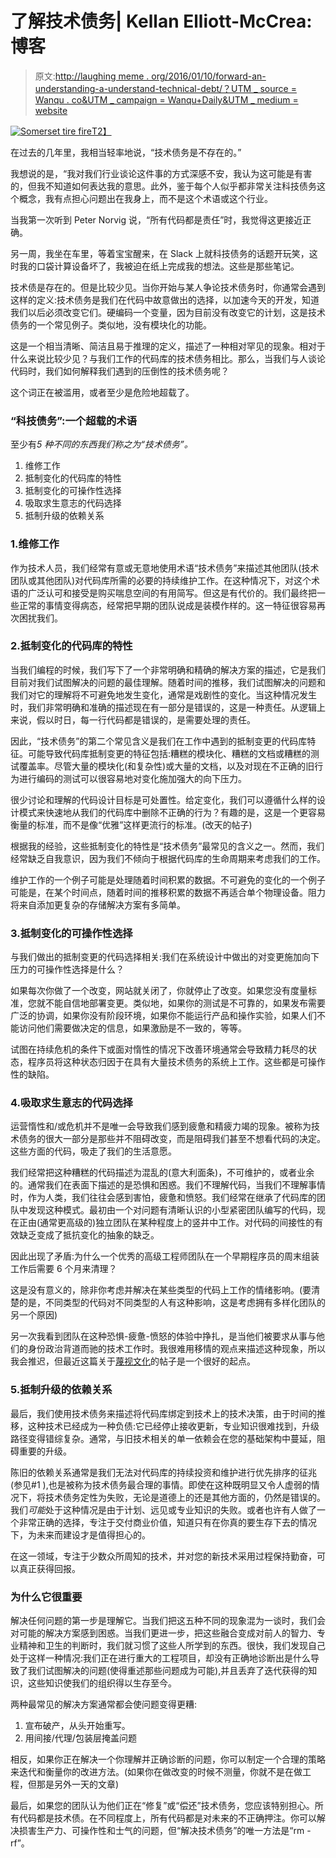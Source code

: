 # 了解技术债务| Kellan Elliott-McCrea:博客

> 原文:[http://laughing meme . org/2016/01/10/forward-an-understanding-a-understand-technical-debt/？UTM _ source = Wanqu . co&UTM _ campaign = Wanqu+Daily&UTM _ medium = website](http://laughingmeme.org/2016/01/10/towards-an-understanding-of-technical-debt/?utm_source=wanqu.co&utm_campaign=Wanqu+Daily&utm_medium=website)

[![Somerset tire fire](../Images/fb3ed27deff492267b373c5d556fef29.png)T2】](https://www.flickr.com/photos/widnr/6588149033/in/photolist-b3aZbr-8KScPJ-8A1VTq-eLV4ng-87UNqR-gtvGQb-biWMcv-89JjaA-pYMT8u-8pBgBb-9ZzxGH-9htL2G-74TEWQ-qQ7o5K-o3hQhD-j7iDqm-aq3FjJ-qtKEKv-nPQd5Y-aBWrzT-fLj6h-aZ3kC4-ozm7Co-dhjUrp-hYjpnY-tkQQMt-gWjC5m-AnpW4-8fJDv4-n9Y6W1-okiqfH-ynNyHR-oNnp4b-pnmsY5-psfHxo-eet1GA-e5FHQe-prE1Qi-nLgKFB-ikwLte-87XRQ5-kTbN8B-qGs2Li-wUcisw-85vF1z-ibpmcC-oUPwW2-984z9n-7MdP3H-pPQrWr "Somerset tire fire")

在过去的几年里，我相当轻率地说，“技术债务是不存在的。”

我想说的是，“我对我们行业谈论这件事的方式深感不安，我认为这可能是有害的，但我不知道如何表达我的意思。此外，鉴于每个人似乎都非常关注科技债务这个概念，我有点担心问题出在我身上，而不是这个术语或这个行业。

当我第一次听到 Peter Norvig 说，“所有代码都是责任”时，我觉得这更接近正确。

另一周，我坐在车里，等着宝宝醒来，在 Slack 上就科技债务的话题开玩笑，这时我的口袋计算设备坏了，我被迫在纸上完成我的想法。这些是那些笔记。

技术债是存在的。但是比较少见。当你开始与某人争论技术债务时，你通常会遇到这样的定义:技术债务是我们在代码中故意做出的选择，以加速今天的开发，知道我们以后必须改变它们。硬编码一个变量，因为目前没有改变它的计划，这是技术债务的一个常见例子。类似地，没有模块化的功能。

这是一个相当清晰、简洁且易于推理的定义，描述了一种相对罕见的现象。相对于什么来说比较少见？与我们工作的代码库的技术债务相比。那么，当我们与人谈论代码时，我们如何解释我们遇到的压倒性的技术债务呢？

这个词正在被滥用，或者至少是危险地超载了。

### “科技债务”:一个超载的术语

至少有*5 种不同的东西我们称之为“技术债务”。*

1.  维修工作
2.  抵制变化的代码库的特性
3.  抵制变化的可操作性选择
4.  吸取求生意志的代码选择
5.  抵制升级的依赖关系

### 1.维修工作

作为技术人员，我们经常有意或无意地使用术语“技术债务”来描述其他团队(技术团队或其他团队)对代码库所需的必要的持续维护工作。在这种情况下，对这个术语的广泛认可和接受是购买喘息空间的有用简写。但这是有代价的。我们最终把一些正常的事情变得病态，经常把早期的团队说成是装模作样的。这一特征很容易再次困扰我们。

### 2.抵制变化的代码库的特性

当我们编程的时候，我们写下了一个非常明确和精确的解决方案的描述，它是我们目前对我们试图解决的问题的最佳理解。随着时间的推移，我们试图解决的问题和我们对它的理解将不可避免地发生变化，通常是戏剧性的变化。当这种情况发生时，我们非常明确和准确的描述现在有一部分是错误的，这是一种责任。从逻辑上来说，假以时日，每一行代码都是错误的，是需要处理的责任。

因此，“技术债务”的第二个常见含义是我们在工作中遇到的抵制变更的代码库特征。可能导致代码库抵制变更的特征包括:糟糕的模块化、糟糕的文档或糟糕的测试覆盖率。尽管大量的模块化(和复杂性)或大量的文档，以及对现在不正确的旧行为进行编码的测试可以很容易地对变化施加强大的向下压力。

很少讨论和理解的代码设计目标是可处置性。给定变化，我们可以遵循什么样的设计模式来快速地从我们的代码库中删除不正确的行为？有趣的是，这是一个更容易衡量的标准，而不是像“优雅”这样更流行的标准。(改天的帖子)

根据我的经验，这些抵制变化的特性是“技术债务”最常见的含义之一。然而，我们经常缺乏自我意识，因为我们不倾向于根据代码库的生命周期来考虑我们的工作。

维护工作的一个例子可能是处理随着时间积累的数据。不可避免的变化的一个例子可能是，在某个时间点，随着时间的推移积累的数据不再适合单个物理设备。阻力将来自添加更复杂的存储解决方案有多简单。

### 3.抵制变化的可操作性选择

与我们做出的抵制变更的代码选择相关:我们在系统设计中做出的对变更施加向下压力的可操作性选择是什么？

如果每次你做了一个改变，网站就关闭了，你就停止了改变。如果您没有度量标准，您就不能自信地部署变更。类似地，如果你的测试是不可靠的，如果发布需要广泛的协调，如果你没有阶段环境，如果你不能运行产品和操作实验，如果人们不能访问他们需要做决定的信息，如果激励是不一致的，等等。

试图在持续危机的条件下或面对惰性的情况下改善环境通常会导致精力耗尽的状态，程序员将这种状态归因于在具有大量技术债务的系统上工作。这些都是可操作性的缺陷。

### 4.吸取求生意志的代码选择

运营惰性和/或危机并不是唯一会导致我们感到疲惫和精疲力竭的现象。被称为技术债务的很大一部分是那些并不阻碍改变，而是阻碍我们甚至不想看代码的决定。这些方面的代码，吸走了我们的生活意愿。

我们经常把这种糟糕的代码描述为混乱的(意大利面条)，不可维护的，或者业余的。通常我们在表面下描述的是恐惧和困惑。我们不理解代码，当我们不理解事情时，作为人类，我们往往会感到害怕，疲惫和愤怒。我们经常在继承了代码库的团队中发现这种模式。最初由一个对问题有清晰认识的小型紧密团队编写的代码，现在正由(通常更高级的)独立团队在某种程度上的竖井中工作。对代码的间接性的有效缺乏变成了抵抗变化的抽象的缺乏。

因此出现了矛盾:为什么一个优秀的高级工程师团队在一个早期程序员的周末组装工作后需要 6 个月来清理？

这是没有意义的，除非你考虑并解决在某些类型的代码上工作的情绪影响。(要清楚的是，不同类型的代码对不同类型的人有这种影响，这是考虑拥有多样化团队的另一个原因)

另一次我看到团队在这种恐惧-疲惫-愤怒的体验中挣扎，是当他们被要求从事与他们的身份政治背道而驰的技术工作时。我很难用移情的观点来描述这种现象，所以我会推迟，但最近这篇关于[蔑视文化](http://blog.aurynn.com/86/contempt-culture)的帖子是一个很好的起点。

### 5.抵制升级的依赖关系

最后，我们使用技术债务来描述将代码库绑定到技术上的技术决策，由于时间的推移，这种技术已经成为一种负债:它已经停止接收更新，专业知识很难找到，升级路径变得错综复杂。通常，与旧技术相关的单一依赖会在您的基础架构中蔓延，阻碍重要的升级。

陈旧的依赖关系通常是我们无法对代码库的持续投资和维护进行优先排序的征兆(参见#1 ),也是被称为技术债务最合理的事情。即使在这种既明显又令人虚弱的情况下，将技术债务定性为失败，无论是道德上的还是其他方面的，仍然是错误的。我们*可能*处于这种情况是由于计划、远见或专业知识的失败。或者也许有人做了一个非常正确的选择，专注于交付商业价值，知道只有在你真的要生存下去的情况下，为未来而建设才是值得担心的。

在这一领域，专注于少数众所周知的技术，并对您的新技术采用过程保持勤奋，可以真正获得回报。

### 为什么它很重要

解决任何问题的第一步是理解它。当我们把这五种不同的现象混为一谈时，我们会对可能的解决方案感到困惑。当我们更进一步，把这些融合变成对前人的智力、专业精神和卫生的判断时，我们就习惯了这些人所学到的东西。很快，我们发现自己处于这样一种情况:我们正在进行重大的工程项目，却没有正确地诊断出是什么导致了我们试图解决的问题(使得重述那些问题成为可能),并且丢弃了迭代获得的知识，这些知识使我们的组织得以生存至今。

两种最常见的解决方案通常都会使问题变得更糟:

1.  宣布破产，从头开始重写。
2.  用间接/代理/包装层掩盖问题

相反，如果你正在解决一个你理解并正确诊断的问题，你可以制定一个合理的策略来迭代和衡量你的改进方法。(如果你在做改变的时候不测量，你就不是在做工程，但那是另外一天的文章)

最后，如果您的团队认为他们正在“修复”或“偿还”技术债务，您应该特别担心。所有代码都是技术债。在不同程度上，所有代码都是对未来的不正确押注。你可以解决损害生产力、可操作性和士气的问题，但“解决技术债务”的唯一方法是“rm -rf”。